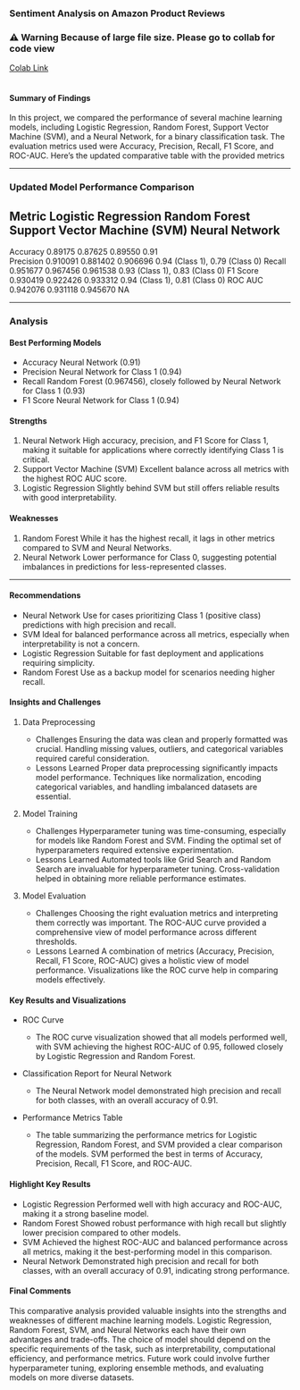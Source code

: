 ### Sentiment Analysis on Amazon Product Reviews

### ⚠️ Warning Because of large file size. Please go to collab for code view
[Colab Link](https://colab.research.google.com/drive/10haMPRWySWOy8xc51LNglIa8TfgD9_Vp?usp=sharing)
<br/><br/>

#### Summary of Findings

In this project, we compared the performance of several machine learning models, including Logistic Regression, Random Forest, Support Vector Machine (SVM), and a Neural Network, for a binary classification task. The evaluation metrics used were Accuracy, Precision, Recall, F1 Score, and ROC-AUC.
Here’s the updated comparative table with the provided metrics  

---

### Updated Model Performance Comparison

 Metric        Logistic Regression  Random Forest  Support Vector Machine (SVM)  Neural Network           
----------------------------------------------------------------------------------------------------------------------------------
 Accuracy       0.89175                  0.87625            0.89550                       0.91                     
 Precision      0.910091                 0.881402           0.906696                      0.94 (Class 1), 0.79 (Class 0) 
 Recall         0.951677                 0.967456       0.961538                          0.93 (Class 1), 0.83 (Class 0) 
 F1 Score       0.930419                 0.922426           0.933312                      0.94 (Class 1), 0.81 (Class 0) 
 ROC AUC        0.942076                 0.931118           0.945670                      NA                           

---

### Analysis

#### Best Performing Models
- Accuracy Neural Network (0.91)
- Precision Neural Network for Class 1 (0.94)  
- Recall Random Forest (0.967456), closely followed by Neural Network for Class 1 (0.93)
- F1 Score Neural Network for Class 1 (0.94)

#### Strengths
1. Neural Network High accuracy, precision, and F1 Score for Class 1, making it suitable for applications where correctly identifying Class 1 is critical.  
2. Support Vector Machine (SVM) Excellent balance across all metrics with the highest ROC AUC score.  
3. Logistic Regression Slightly behind SVM but still offers reliable results with good interpretability.  

#### Weaknesses
1. Random Forest While it has the highest recall, it lags in other metrics compared to SVM and Neural Networks.
2. Neural Network Lower performance for Class 0, suggesting potential imbalances in predictions for less-represented classes.  

---

#### Recommendations
- Neural Network Use for cases prioritizing Class 1 (positive class) predictions with high precision and recall.  
- SVM Ideal for balanced performance across all metrics, especially when interpretability is not a concern.  
- Logistic Regression Suitable for fast deployment and applications requiring simplicity.  
- Random Forest Use as a backup model for scenarios needing higher recall.


#### Insights and Challenges

1. Data Preprocessing
   - Challenges Ensuring the data was clean and properly formatted was crucial. Handling missing values, outliers, and categorical variables required careful consideration.
   - Lessons Learned Proper data preprocessing significantly impacts model performance. Techniques like normalization, encoding categorical variables, and handling imbalanced datasets are essential.

2. Model Training
   - Challenges Hyperparameter tuning was time-consuming, especially for models like Random Forest and SVM. Finding the optimal set of hyperparameters required extensive experimentation.
   - Lessons Learned Automated tools like Grid Search and Random Search are invaluable for hyperparameter tuning. Cross-validation helped in obtaining more reliable performance estimates.

3. Model Evaluation
   - Challenges Choosing the right evaluation metrics and interpreting them correctly was important. The ROC-AUC curve provided a comprehensive view of model performance across different thresholds.
   - Lessons Learned A combination of metrics (Accuracy, Precision, Recall, F1 Score, ROC-AUC) gives a holistic view of model performance. Visualizations like the ROC curve help in comparing models effectively.

#### Key Results and Visualizations

- ROC Curve
  - The ROC curve visualization showed that all models performed well, with SVM achieving the highest ROC-AUC of 0.95, followed closely by Logistic Regression and Random Forest.

- Classification Report for Neural Network
  - The Neural Network model demonstrated high precision and recall for both classes, with an overall accuracy of 0.91.

- Performance Metrics Table
  - The table summarizing the performance metrics for Logistic Regression, Random Forest, and SVM provided a clear comparison of the models. SVM performed the best in terms of Accuracy, Precision, Recall, F1 Score, and ROC-AUC.


#### Highlight Key Results

- Logistic Regression Performed well with high accuracy and ROC-AUC, making it a strong baseline model.
- Random Forest Showed robust performance with high recall but slightly lower precision compared to other models.
- SVM Achieved the highest ROC-AUC and balanced performance across all metrics, making it the best-performing model in this comparison.
- Neural Network Demonstrated high precision and recall for both classes, with an overall accuracy of 0.91, indicating strong performance.

#### Final Comments

This comparative analysis provided valuable insights into the strengths and weaknesses of different machine learning models. Logistic Regression, Random Forest, SVM, and Neural Networks each have their own advantages and trade-offs. The choice of model should depend on the specific requirements of the task, such as interpretability, computational efficiency, and performance metrics. Future work could involve further hyperparameter tuning, exploring ensemble methods, and evaluating models on more diverse datasets.
